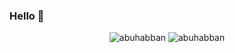 ### Hello 👋
<p align="center">
<img src="https://github-readme-stats.vercel.app/api?username=abuhabban&show_icons=true&theme=white&locale=en" alt="abuhabban" />
<img  src="https://github-readme-stats.vercel.app/api/top-langs?username=abuhabban&show_icons=true&theme=white&locale=en&langs_count=10&layout=compact" alt="abuhabban" />
</p>
